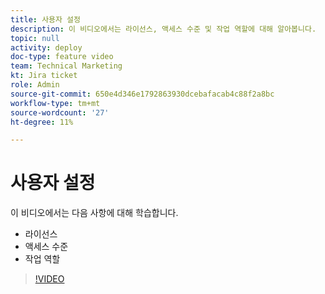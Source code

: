 ```yaml
---
title: 사용자 설정
description: 이 비디오에서는 라이선스, 액세스 수준 및 작업 역할에 대해 알아봅니다.
topic: null
activity: deploy
doc-type: feature video
team: Technical Marketing
kt: Jira ticket
role: Admin
source-git-commit: 650e4d346e1792863930dcebafacab4c88f2a8bc
workflow-type: tm+mt
source-wordcount: '27'
ht-degree: 11%

---
```


# 사용자 설정

이 비디오에서는 다음 사항에 대해 학습합니다.

* 라이선스
* 액세스 수준
* 작업 역할

>[!VIDEO](https://video.tv.adobe.com/v/335066/?quality=12&learn=on)
